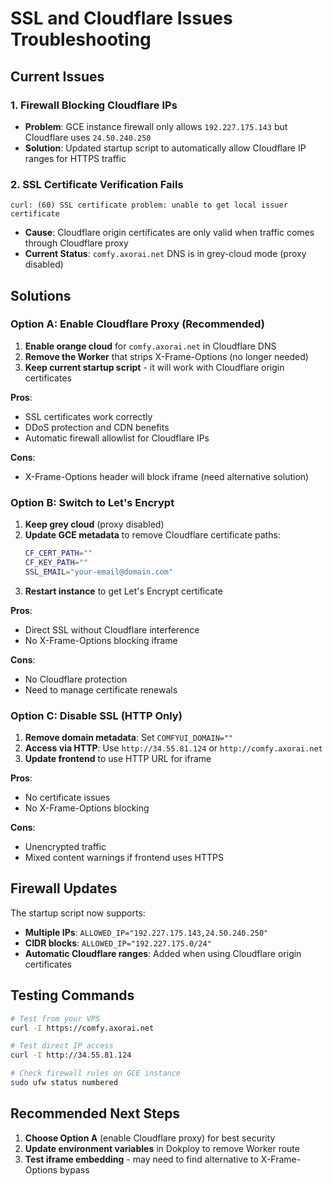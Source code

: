 # SSL and Cloudflare Issues Troubleshooting

## Current Issues

### 1. Firewall Blocking Cloudflare IPs
- **Problem**: GCE instance firewall only allows `192.227.175.143` but Cloudflare uses `24.50.240.250`
- **Solution**: Updated startup script to automatically allow Cloudflare IP ranges for HTTPS traffic

### 2. SSL Certificate Verification Fails
```
curl: (60) SSL certificate problem: unable to get local issuer certificate
```
- **Cause**: Cloudflare origin certificates are only valid when traffic comes through Cloudflare proxy
- **Current Status**: `comfy.axorai.net` DNS is in grey-cloud mode (proxy disabled)

## Solutions

### Option A: Enable Cloudflare Proxy (Recommended)
1. **Enable orange cloud** for `comfy.axorai.net` in Cloudflare DNS
2. **Remove the Worker** that strips X-Frame-Options (no longer needed)
3. **Keep current startup script** - it will work with Cloudflare origin certificates

**Pros**: 
- SSL certificates work correctly
- DDoS protection and CDN benefits
- Automatic firewall allowlist for Cloudflare IPs

**Cons**: 
- X-Frame-Options header will block iframe (need alternative solution)

### Option B: Switch to Let's Encrypt
1. **Keep grey cloud** (proxy disabled)
2. **Update GCE metadata** to remove Cloudflare certificate paths:
   ```bash
   CF_CERT_PATH=""
   CF_KEY_PATH=""
   SSL_EMAIL="your-email@domain.com"
   ```
3. **Restart instance** to get Let's Encrypt certificate

**Pros**: 
- Direct SSL without Cloudflare interference
- No X-Frame-Options blocking iframe

**Cons**: 
- No Cloudflare protection
- Need to manage certificate renewals

### Option C: Disable SSL (HTTP Only)
1. **Remove domain metadata**: Set `COMFYUI_DOMAIN=""`
2. **Access via HTTP**: Use `http://34.55.81.124` or `http://comfy.axorai.net`
3. **Update frontend** to use HTTP URL for iframe

**Pros**: 
- No certificate issues
- No X-Frame-Options blocking

**Cons**: 
- Unencrypted traffic
- Mixed content warnings if frontend uses HTTPS

## Firewall Updates

The startup script now supports:
- **Multiple IPs**: `ALLOWED_IP="192.227.175.143,24.50.240.250"`
- **CIDR blocks**: `ALLOWED_IP="192.227.175.0/24"`
- **Automatic Cloudflare ranges**: Added when using Cloudflare origin certificates

## Testing Commands

```bash
# Test from your VPS
curl -I https://comfy.axorai.net

# Test direct IP access
curl -I http://34.55.81.124

# Check firewall rules on GCE instance
sudo ufw status numbered
```

## Recommended Next Steps

1. **Choose Option A** (enable Cloudflare proxy) for best security
2. **Update environment variables** in Dokploy to remove Worker route
3. **Test iframe embedding** - may need to find alternative to X-Frame-Options bypass